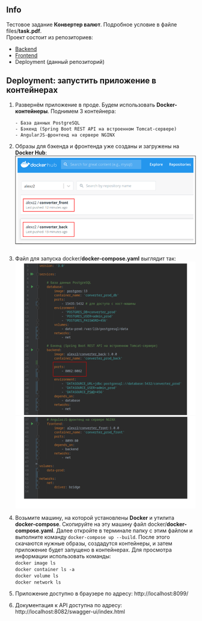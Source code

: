 ## Info

Тестовое задание **Конвертер валют**. Подробное условие в файле files/**task.pdf**.  
Проект состоит из репозиториев:
- [Backend](https://github.com/aleksey-nsk/currency_converter_backend) 
- [Frontend](https://github.com/aleksey-nsk/currency_converter_frontend)
- Deployment (данный репозиторий)

## Deployment: запустить приложение в контейнерах

1. Развернём приложение в проде. Будем использовать **Docker-контейнеры**. Поднимем 3 контейнера:

       - База данных PostgreSQL
       - Бэкенд (Spring Boot REST API на встроенном Tomcat-сервере)       
       - AngularJS-фронтенд на сервере NGINX

2. Образы для бэкенда и фронтенда уже созданы и загружены на **Docker Hub**:  
   ![](https://github.com/aleksey-nsk/currency_converter_deployment/blob/master/screenshots/01_1_docker_hub.png)  
   
3. Файл для запуска docker/**docker-compose.yaml** выглядит так:  
   ![](https://github.com/aleksey-nsk/currency_converter_deployment/blob/master/screenshots/02_1_file_for_run.png)  
   ![](https://github.com/aleksey-nsk/currency_converter_deployment/blob/master/screenshots/02_2_file_for_run.png)  

4. Возьмите машину, на которой установлены **Docker** и утилита **docker-compose**. Скопируйте на эту машину
   файл docker/**docker-compose.yaml**. Далее откройте в терминале папку с этим файлом и выполните
   команду `docker-compose up --build`. После этого скачаются нужные образы, создадутся контейнеры, и затем
   приложение будет запущено в контейнерах. Для просмотра информации использовать команды:    
   `docker image ls`  
   `docker container ls -a`  
   `docker volume ls`  
   `docker network ls`  
   
5. Приложение доступно в браузере по адресу: http://localhost:8099/

6. Документация к API доступна по адресу: http://localhost:8082/swagger-ui/index.html
